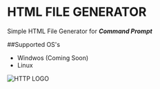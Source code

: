 # HTML FILE GENERATOR
Simple HTML File Generator for _**Command Prompt**_

##Supported OS's
* Windwos (Coming Soon)
* Linux 

![HTTP LOGO](https://de.wikipedia.org/wiki/Hypertext_Transfer_Protocol#/media/File:HTTP_logo.svg)
